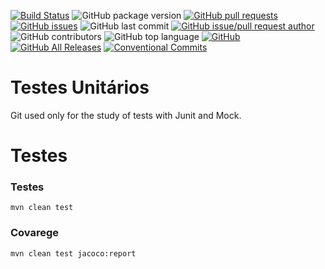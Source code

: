 [![Build Status](https://travis-ci.org/danielso2007/unitAndMockTestStudies.svg?branch=master)](https://travis-ci.org/danielso2007/unitAndMockTestStudies)
![GitHub package version](https://img.shields.io/github/package-json/v/danielso2007/unitAndMockTestStudies.svg)
[![GitHub pull requests](https://img.shields.io/github/issues-pr-raw/danielso2007/unitAndMockTestStudies.svg)](https://github.com/danielso2007/unitAndMockTestStudies/pulls)
[![GitHub issues](https://img.shields.io/github/issues/danielso2007/unitAndMockTestStudies.svg)](https://github.com/danielso2007/unitAndMockTestStudies/issues?q=is%3Aopen+is%3Aissue)
![GitHub last commit](https://img.shields.io/github/last-commit/danielso2007/unitAndMockTestStudies.svg)
[![GitHub issue/pull request author](https://img.shields.io/github/issues/detail/u/danielso2007/unitAndMockTestStudies/1.svg)](https://github.com/danielso2007/unitAndMockTestStudies/pulls)
![GitHub contributors](https://img.shields.io/github/contributors/danielso2007/unitAndMockTestStudies.svg)
![GitHub top language](https://img.shields.io/github/languages/top/danielso2007/unitAndMockTestStudies.svg)
[![GitHub](https://img.shields.io/github/license/danielso2007/unitAndMockTestStudies.svg)](https://github.com/danielso2007/unitAndMockTestStudies)
[![GitHub All Releases](https://img.shields.io/github/downloads/danielso2007/unitAndMockTestStudies/total.svg)](https://github.com/danielso2007/unitAndMockTestStudies/archive/master.zip)
[![Conventional Commits](https://img.shields.io/badge/Conventional%20Commits-1.0.0-yellow.svg)](https://conventionalcommits.org)

# Testes Unitários

Git used only for the study of tests with Junit and Mock.

# Testes

### Testes
```
mvn clean test
```

### Covarege

```
mvn clean test jacoco:report
```

